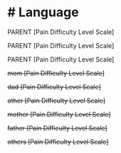 # # Language

PARENT [Pain Difficulty Level Scale] 

PARENT [Pain Difficulty Level Scale]

PARENT [Pain Difficulty Level Scale] 


~~mom [Pain Difficulty Level Scale]~~

~~dad [Pain Difficulty Level Scale]~~

~~other [Pain Difficulty Level Scale]~~


~~mother [Pain Difficulty Level Scale]~~

~~father [Pain Difficulty Level Scale]~~

~~others [Pain Difficulty Level Scale]~~
